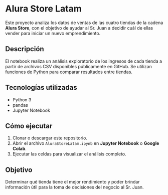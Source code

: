 # Alura Store Latam 

Este proyecto analiza los datos de ventas de las cuatro tiendas de la cadena **Alura Store**, con el objetivo de ayudar al Sr. Juan a decidir cuál de ellas vender para iniciar un nuevo emprendimiento.

##  Descripción

El notebook realiza un análisis exploratorio de los ingresos de cada tienda a partir de archivos CSV disponibles públicamente en GitHub.
Se utilizan funciones de Python para comparar resultados entre tiendas.

##  Tecnologías utilizadas

* Python 3
* pandas
* Jupyter Notebook

##  Cómo ejecutar

1. Clonar o descargar este repositorio.
2. Abrir el archivo `AluraStoreLatam.ipynb` en **Jupyter Notebook** o **Google Colab**.
3. Ejecutar las celdas para visualizar el análisis completo.

##  Objetivo

Determinar qué tienda tiene el mejor rendimiento y poder brindar información útil para la toma de decisiones del negocio al Sr. Juan.
